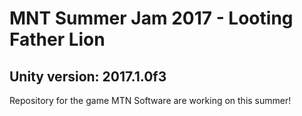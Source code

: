 # MNT Summer Jam 2017 - Looting Father Lion
## Unity version: 2017.1.0f3

Repository for the game MTN Software are working on this summer!
